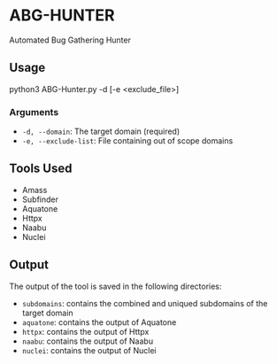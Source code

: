 # ABG-HUNTER
Automated Bug Gathering Hunter

## Usage
python3 ABG-Hunter.py -d <domain> [-e <exclude_file>]

### Arguments

- `-d, --domain`: The target domain (required)
- `-e, --exclude-list`: File containing out of scope domains

## Tools Used

- Amass
- Subfinder
- Aquatone
- Httpx
- Naabu
- Nuclei

## Output

The output of the tool is saved in the following directories:

- `subdomains`: contains the combined and uniqued subdomains of the target domain
- `aquatone`: contains the output of Aquatone
- `httpx`: contains the output of Httpx
- `naabu`: contains the output of Naabu
- `nuclei`: contains the output of Nuclei
